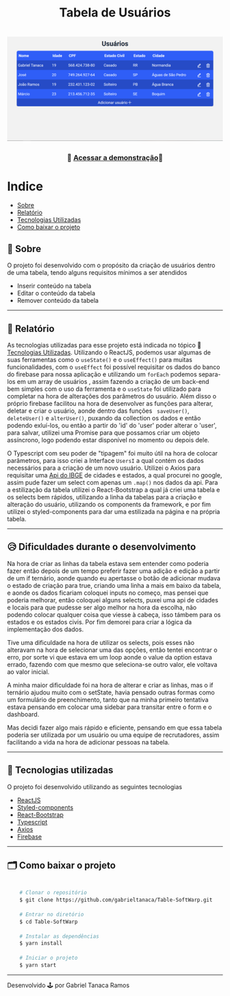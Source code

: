 <h1 align="center">
    Tabela de Usuários
</h1>

<h1 align="center">
    <img src="public/Table.png">
</h1>

<h3 align="center">
   💾 <a href="https://table-c6f84.web.app/">Acessar a demonstração</a>🔗
<h3 >

# Indice

- [Sobre](#-sobre)
- [Relatório](#-relatório)
- [Tecnologias Utilizadas](#-tecnologias-utilizadas)
- [Como baixar o projeto](#-como-baixar-o-projeto)

## 🔖 Sobre

O projeto foi desenvolvido com o propósito da criação de usuários dentro de uma tabela, tendo alguns requisitos mínimos a ser atendidos

- Inserir conteúdo na tabela
- Editar o conteúdo da tabela
- Remover conteúdo da tabela

---

## 📰 Relatório` `

As tecnologias utilizadas para esse projeto está indicada no tópico 🚀[Tecnologias Utilizadas](#-tecnologias-utilizadas). Utilizando o ReactJS, podemos usar algumas de suas ferramentas como o `useState()` e o `useEffect()` para muitas funcionalidades, com o `useEffect` foi possível requisitar os dados do banco do firebase para nossa aplicação e utilizando um `forEach` podemos separa-los em um array de usuários , assim fazendo a criação de um back-end bem simples com o uso da ferramenta e o `useState` foi utilizado para completar na hora de alterações dos parâmetros do usuário. Além disso o próprio firebase facilitou na hora de desenvolver as funções para alterar, deletar e criar o usuário, aonde dentro das funções ` saveUser()`, `deleteUser()` e `alterUser()`, puxando da collection os dados e então podendo exluí-los, ou então a partir do 'id' do 'user' poder alterar o 'user', para salvar, utilizei uma Promise para que possamos criar um objeto assíncrono, logo podendo estar disponível no momento ou depois dele.

O Typescript com seu poder de "tipagem" foi muito útil na hora de colocar parâmetros, para isso criei a Interface `UsersI` a qual contém os dados necessários para a criação de um novo usuário. Utilizei o Axios para requisitar uma [Api do IBGE](https://servicodados.ibge.gov.br/api/docs/localidades#api-UFs-estadosGet) de cidades e estados, a qual procurei no google, assim pude fazer um select com apenas um `.map()` nos dados da api. Para a estilização da tabela utilizei o React-Bootstrap a qual já criei uma tabela e os selects bem rápidos, utilizando a linha da tabelas para a criação e alteração do usuário, utilizando os components da framework, e por fim utilizei o styled-components para dar uma estilizada na página e na própria tabela.

---

## 😥 Dificuldades durante o desenvolvimento

Na hora de criar as linhas da tabela estava sem entender como poderia fazer então depois de um tempo preferir fazer uma adição e edição a partir de um if ternário, aonde quando eu apertasse o botão de adicionar mudava o estado de criação para true, criando uma linha a mais em baixo da tabela, e aonde os dados ficariam coloquei inputs no começo, mas pensei que poderia melhorar, então coloquei alguns selects, puxei uma api de cidades e locais para que pudesse ser algo melhor na hora da escolha, não podendo colocar qualquer coisa que viesse à cabeça, isso támbem para os estados e os estados civis. Por fim demorei para criar a lógica da implementação dos dados.

Tive uma dificuldade na hora de utilizar os selects, pois esses não alteravam na hora de selecionar uma das opções, então tentei encontrar o erro, por sorte vi que estava em um loop aonde o value da option estava errado, fazendo com que mesmo que seleciona-se outro valor, ele voltava ao valor inicial.

A minha maior dificuldade foi na hora de alterar e criar as linhas, mas o if ternário ajudou muito com o setState, havia pensado outras formas como um formulário de preenchimento, tanto que na minha primeiro tentativa estava pensando em colocar uma sidebar para transitar entre o form e o dashboard.

Mas decidi fazer algo mais rápido e eficiente, pensando em que essa tabela poderia ser utilizada por um usuário ou uma equipe de recrutadores, assim facilitando a vida na hora de adicionar pessoas na tabela.

---

## 🚀 Tecnologias utilizadas

O projeto foi desenvolvido utilizando as seguintes tecnologias

- [ReactJS](https://reactjs.org)
- [Styled-components](https://styled-components.com/)
- [React-Bootstrap](https://react-bootstrap.netlify.app/)
- [Typescript](https://www.typescriptlang.org/)
- [Axios](https://blog.rocketseat.com.br/axios-um-cliente-http-full-stack/)
- [Firebase](https://firebase.google.com/)

---

## 🗂 Como baixar o projeto

```bash

    # Clonar o repositório
    $ git clone https://github.com/gabrieltanaca/Table-SoftWarp.git

    # Entrar no diretório
    $ cd Table-SoftWarp

    # Instalar as dependências
    $ yarn install

    # Iniciar o projeto
    $ yarn start
```

---

Desenvolvido 🕹 por Gabriel Tanaca Ramos

